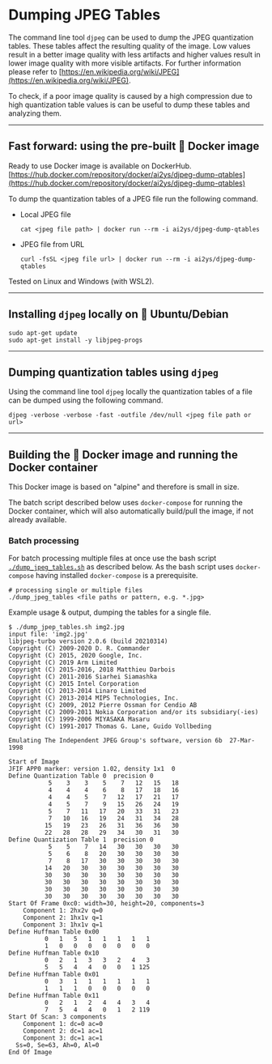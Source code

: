 # Dumping JPEG Tables
The command line tool `djpeg` can be used to dump the JPEG quantization tables. These tables affect the resulting quality of the image. Low values result in a better image quality with less artifacts and higher values result in lower image quality with more visible artifacts. For further information please refer to [https://en.wikipedia.org/wiki/JPEG](https://en.wikipedia.org/wiki/JPEG).

To check, if a poor image quality is caused by a high compression due to high quantization table values is can be useful to dump these tables and analyzing them.

---

## Fast forward: using the pre-built 🐳 Docker image

Ready to use Docker image is available on DockerHub.
[https://hub.docker.com/repository/docker/ai2ys/djpeg-dump-qtables](https://hub.docker.com/repository/docker/ai2ys/djpeg-dump-qtables)

To dump the quantization tables of a JPEG file run the following command.

- Local JPEG file

    ```shell
    cat <jpeg file path> | docker run --rm -i ai2ys/djpeg-dump-qtables
    ```

- JPEG file from URL

    ```shell
    curl -fsSL <jpeg file url> | docker run --rm -i ai2ys/djpeg-dump-qtables
    ```

Tested on Linux and Windows (with WSL2).

---

## Installing `djpeg` locally on 🐧 Ubuntu/Debian

```shell
sudo apt-get update
sudo apt-get install -y libjpeg-progs
```
---

## Dumping quantization tables using `djpeg`

Using the command line tool `djpeg` locally the quantization tables of a file can be dumped using the following command.
```shell
djpeg -verbose -verbose -fast -outfile /dev/null <jpeg file path or url>
```

---

## Building the 🐳 Docker image and running the Docker container

This Docker image is based on "alpine" and therefore is small in size.

The batch script described below uses `docker-compose` for running the Docker container, which will also automatically build/pull the image, if not already available.

### Batch processing

For batch processing multiple files at once use the bash script [`./dump_jpeg_tables.sh`](./dump_jpeg_tables.sh) as described below. As the bash script uses `docker-compose` having installed `docker-compose` is a prerequisite.

```shell
# processing single or multiple files
./dump_jpeg_tables <file paths or pattern, e.g. *.jpg>
```

Example usage & output, dumping the tables for a single file.

```shell
$ ./dump_jpep_tables.sh img2.jpg
input file: 'img2.jpg'
libjpeg-turbo version 2.0.6 (build 20210314)
Copyright (C) 2009-2020 D. R. Commander
Copyright (C) 2015, 2020 Google, Inc.
Copyright (C) 2019 Arm Limited
Copyright (C) 2015-2016, 2018 Matthieu Darbois
Copyright (C) 2011-2016 Siarhei Siamashka
Copyright (C) 2015 Intel Corporation
Copyright (C) 2013-2014 Linaro Limited
Copyright (C) 2013-2014 MIPS Technologies, Inc.
Copyright (C) 2009, 2012 Pierre Ossman for Cendio AB
Copyright (C) 2009-2011 Nokia Corporation and/or its subsidiary(-ies)
Copyright (C) 1999-2006 MIYASAKA Masaru
Copyright (C) 1991-2017 Thomas G. Lane, Guido Vollbeding

Emulating The Independent JPEG Group's software, version 6b  27-Mar-1998

Start of Image
JFIF APP0 marker: version 1.02, density 1x1  0
Define Quantization Table 0  precision 0
           5    3    3    5    7   12   15   18
           4    4    4    6    8   17   18   16
           4    4    5    7   12   17   21   17
           4    5    7    9   15   26   24   19
           5    7   11   17   20   33   31   23
           7   10   16   19   24   31   34   28
          15   19   23   26   31   36   36   30
          22   28   28   29   34   30   31   30
Define Quantization Table 1  precision 0
           5    5    7   14   30   30   30   30
           5    6    8   20   30   30   30   30
           7    8   17   30   30   30   30   30
          14   20   30   30   30   30   30   30
          30   30   30   30   30   30   30   30
          30   30   30   30   30   30   30   30
          30   30   30   30   30   30   30   30
          30   30   30   30   30   30   30   30
Start Of Frame 0xc0: width=30, height=20, components=3
    Component 1: 2hx2v q=0
    Component 2: 1hx1v q=1
    Component 3: 1hx1v q=1
Define Huffman Table 0x00
          0   1   5   1   1   1   1   1
          1   0   0   0   0   0   0   0
Define Huffman Table 0x10
          0   2   1   3   3   2   4   3
          5   5   4   4   0   0   1 125
Define Huffman Table 0x01
          0   3   1   1   1   1   1   1
          1   1   1   0   0   0   0   0
Define Huffman Table 0x11
          0   2   1   2   4   4   3   4
          7   5   4   4   0   1   2 119
Start Of Scan: 3 components
    Component 1: dc=0 ac=0
    Component 2: dc=1 ac=1
    Component 3: dc=1 ac=1
  Ss=0, Se=63, Ah=0, Al=0
End Of Image
```
